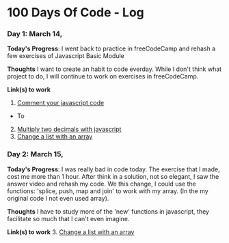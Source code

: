 # 100 Days Of Code - Log

### Day 1: March 14, 

**Today's Progress**: I went back to practice in freeCodeCamp and rehash a few exercises of Javascript Basic Module

**Thoughts** I want to create an habit to code everday. While I don't think what project to do, I will continue to work on exercises in freeCodeCamp.

**Link(s) to work**
1. [Comment your javascript code](https://www.freecodecamp.org/challenges/comment-your-javascript-code)
- To
2. [Multiply two decimals with javascript](https://www.freecodecamp.org/challenges/multiply-two-decimals-with-javascript)
3. [Change a list with an array](projects\javascript\change-a-list\index.html)

### Day 2: March 15, 

**Today's Progress**: I was really bad in code today. The exercise that I made, cost me more than 1 hour. After think in a solution, not so elegant, I saw the answer video and rehash my code. We this change, I could use the functions: 'splice, push, map and join' to work with my array. (In the my original code I not even used array).

**Thoughts** I have to study more of the 'new' functions in javascript, they facilitate so much that I can't even imagine.

**Link(s) to work**
3. [Change a list with an array](projects\javascript\insert-into-list\index.html)